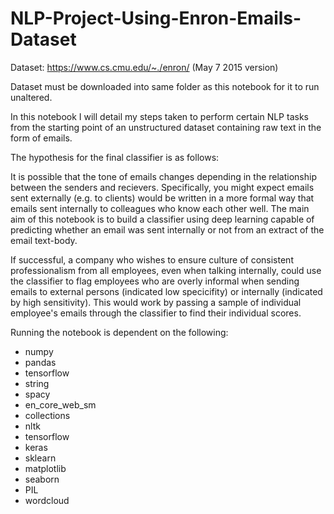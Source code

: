 # NLP-Project-Using-Enron-Emails-Dataset

Dataset: https://www.cs.cmu.edu/~./enron/ (May 7 2015 version)

Dataset must be downloaded into same folder as this notebook for it to run unaltered.

In this notebook I will detail my steps taken to perform certain NLP tasks from the starting point of an unstructured dataset containing raw text in the form of emails.

The hypothesis for the final classifier is as follows:

It is possible that the tone of emails changes depending in the relationship between the senders and recievers. Specifically, you might expect emails sent externally (e.g. to clients) would be written in a more formal way that emails sent internally to colleagues who know each other well. The main aim of this notebook is to build a classifier using deep learning capable of predicting whether an email was sent internally or not from an extract of the email text-body. 

If successful, a company who wishes to ensure culture of consistent professionalism from all employees, even when talking internally, could use the classifier to flag employees who are overly informal when sending emails to external persons (indicated low specicifity) or internally (indicated by high sensitivity). This would work by passing a sample of individual employee's emails through the classifier to find their individual scores.

Running the notebook is dependent on the following:

- numpy
- pandas
- tensorflow
- string
- spacy
- en_core_web_sm
- collections
- nltk
- tensorflow
- keras
- sklearn
- matplotlib
- seaborn
- PIL
- wordcloud
